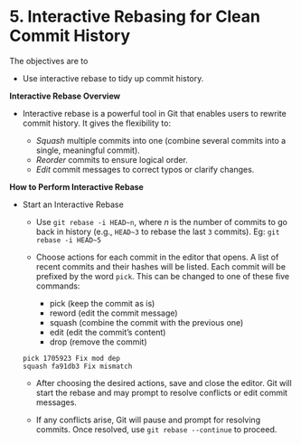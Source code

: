 # 5. Interactive Rebasing for Clean Commit History

The objectives are to

- Use interactive rebase to tidy up commit history.

**Interactive Rebase Overview**

- Interactive rebase is a powerful tool in Git that enables users to rewrite commit history. It gives the flexibility to:

    - *Squash* multiple commits into one (combine several commits into a single, meaningful commit).
    - *Reorder* commits to ensure logical order.
     - *Edit* commit messages to correct typos or clarify changes.

**How to Perform Interactive Rebase**

- Start an Interactive Rebase

    - Use `git rebase -i HEAD~n`, where *n* is the number of commits to go back in history (e.g., `HEAD~3` to rebase the last `3` commits).   Eg: `git rebase -i HEAD~5`
    - Choose actions for each commit in the editor that opens. A list of recent commits and their hashes will be listed. Each commit will be prefixed by the word `pick`. This can be changed to one of these five commands:

        - pick (keep the commit as is)
        - reword (edit the commit message)
        - squash (combine the commit with the previous one)
        - edit (edit the commit’s content)
        - drop (remove the commit) 
    ```
    pick 1705923 Fix mod dep
    squash fa91db3 Fix mismatch
    ```
    - After choosing the desired actions, save and close the editor. Git will start the rebase and may prompt to resolve conflicts or edit commit messages.

    - If any conflicts arise, Git will pause and prompt for resolving commits. Once resolved, use `git rebase --continue` to proceed.